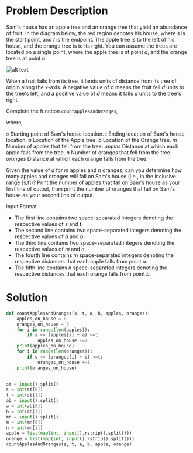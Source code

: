 # Problem Description

Sam's house has an apple tree and an orange tree that yield an abundance of fruit. In the diagram below, the red region denotes his house, where _s_ is the start point, and _t_ is the endpoint. The apple tree is to the left of his house, and the orange tree is to its right. You can assume the trees are located on a single point, where the apple tree is at point _a_, and the orange tree is at point _b_.

![alt text](https://s3.amazonaws.com/hr-challenge-images/25220/1474218925-f2a791d52c-Appleandorange2.png)

When a fruit falls from its tree, it lands  units of distance from its tree of origin along the x-axis. A negative value of d means the fruit fell _d_ units to the tree's left, and a positive value of _d_ means it falls _d_ units to the tree's right.

Complete the function ```countApplesAndOranges```,

where,

_s_ Starting point of Sam's house location. 
_t_ Ending location of Sam's house location. 
_a_ Location of the Apple tree. 
_b_ Location of the Orange tree. 
_m_ Number of apples that fell from the tree. 
_apples_ Distance at which each apple falls from the tree. 
_n_ Number of oranges that fell from the tree. 
_oranges_ Distance at which each orange falls from the tree.

Given the value of _d_ for _m_ apples and _n_ oranges, can you determine how many apples and oranges will fall on Sam's house (i.e., in the inclusive range [s,t])? Print the number of apples that fall on Sam's house as your first line of output, then print the number of oranges that fall on Sam's house as your second line of output.

Input Format

- The first line contains two space-separated integers denoting the respective values of _s_ and _t_. 
- The second line contains two space-separated integers denoting the respective values of _a_ and _b_.
- The third line contains two space-separated integers denoting the respective values of _m_ and _n_. 
- The fourth line contains _m_ space-separated integers denoting the respective distances that each apple falls from point _a_. 
- The fifth line contains _n_ space-separated integers denoting the respective distances that each orange falls from point _b_.

# Solution

```python
def countApplesAndOranges(s, t, a, b, apples, oranges):
    apples_on_house = 0
    oranges_on_house = 0
    for i in range(len(apples)):
        if s <= (apples[i] + a) <=t:
            apples_on_house +=1
    print(apples_on_house)
    for i in range(len(oranges)):
        if s <= (oranges[i] + b) <=t:
            oranges_on_house +=1
    print(oranges_on_house)
        
    
st = input().split()
s = int(st[0])
t = int(st[1])
ab = input().split()
a = int(ab[0])
b = int(ab[1])
mn = input().split()
m = int(mn[0])
n = int(mn[1])
apple = list(map(int, input().rstrip().split()))
orange = list(map(int, input().rstrip().split()))
countApplesAndOranges(s, t, a, b, apple, orange)
```
